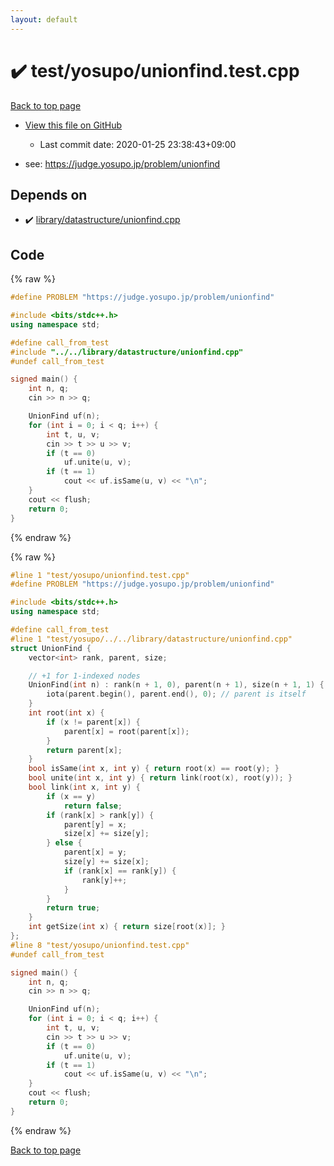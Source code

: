 ```yaml
---
layout: default
---
```


<!-- mathjax config similar to math.stackexchange -->
<script type="text/javascript" async
  src="https://cdnjs.cloudflare.com/ajax/libs/mathjax/2.7.5/MathJax.js?config=TeX-MML-AM_CHTML">
</script>
<script type="text/x-mathjax-config">
  MathJax.Hub.Config({
    TeX: { equationNumbers: { autoNumber: "AMS" }},
    tex2jax: {
      inlineMath: [ ['$','$'] ],
      processEscapes: true
    },
    "HTML-CSS": { matchFontHeight: false },
    displayAlign: "left",
    displayIndent: "2em"
  });
</script>

<script type="text/javascript" src="https://cdnjs.cloudflare.com/ajax/libs/jquery/3.4.1/jquery.min.js"></script>
<script src="https://cdn.jsdelivr.net/npm/jquery-balloon-js@1.1.2/jquery.balloon.min.js" integrity="sha256-ZEYs9VrgAeNuPvs15E39OsyOJaIkXEEt10fzxJ20+2I=" crossorigin="anonymous"></script>
<script type="text/javascript" src="../../../assets/js/copy-button.js"></script>
<link rel="stylesheet" href="../../../assets/css/copy-button.css" />


# :heavy_check_mark: test/yosupo/unionfind.test.cpp

<a href="../../../index.html">Back to top page</a>

* <a href="{{ site.github.repository_url }}/blob/master/test/yosupo/unionfind.test.cpp">View this file on GitHub</a>
    - Last commit date: 2020-01-25 23:38:43+09:00


* see: <a href="https://judge.yosupo.jp/problem/unionfind">https://judge.yosupo.jp/problem/unionfind</a>


## Depends on

* :heavy_check_mark: <a href="../../../library/library/datastructure/unionfind.cpp.html">library/datastructure/unionfind.cpp</a>


## Code

<a id="unbundled"></a>
{% raw %}
```cpp
#define PROBLEM "https://judge.yosupo.jp/problem/unionfind"

#include <bits/stdc++.h>
using namespace std;

#define call_from_test
#include "../../library/datastructure/unionfind.cpp"
#undef call_from_test

signed main() {
    int n, q;
    cin >> n >> q;

    UnionFind uf(n);
    for (int i = 0; i < q; i++) {
        int t, u, v;
        cin >> t >> u >> v;
        if (t == 0)
            uf.unite(u, v);
        if (t == 1)
            cout << uf.isSame(u, v) << "\n";
    }
    cout << flush;
    return 0;
}
```
{% endraw %}

<a id="bundled"></a>
{% raw %}
```cpp
#line 1 "test/yosupo/unionfind.test.cpp"
#define PROBLEM "https://judge.yosupo.jp/problem/unionfind"

#include <bits/stdc++.h>
using namespace std;

#define call_from_test
#line 1 "test/yosupo/../../library/datastructure/unionfind.cpp"
struct UnionFind {
    vector<int> rank, parent, size;

    // +1 for 1-indexed nodes
    UnionFind(int n) : rank(n + 1, 0), parent(n + 1), size(n + 1, 1) {
        iota(parent.begin(), parent.end(), 0); // parent is itself
    }
    int root(int x) {
        if (x != parent[x]) {
            parent[x] = root(parent[x]);
        }
        return parent[x];
    }
    bool isSame(int x, int y) { return root(x) == root(y); }
    bool unite(int x, int y) { return link(root(x), root(y)); }
    bool link(int x, int y) {
        if (x == y)
            return false;
        if (rank[x] > rank[y]) {
            parent[y] = x;
            size[x] += size[y];
        } else {
            parent[x] = y;
            size[y] += size[x];
            if (rank[x] == rank[y]) {
                rank[y]++;
            }
        }
        return true;
    }
    int getSize(int x) { return size[root(x)]; }
};
#line 8 "test/yosupo/unionfind.test.cpp"
#undef call_from_test

signed main() {
    int n, q;
    cin >> n >> q;

    UnionFind uf(n);
    for (int i = 0; i < q; i++) {
        int t, u, v;
        cin >> t >> u >> v;
        if (t == 0)
            uf.unite(u, v);
        if (t == 1)
            cout << uf.isSame(u, v) << "\n";
    }
    cout << flush;
    return 0;
}
```
{% endraw %}

<a href="../../../index.html">Back to top page</a>

